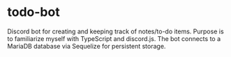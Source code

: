 # todo-bot

Discord bot for creating and keeping track of notes/to-do items. Purpose is to familiarize myself with TypeScript and discord.js. The bot connects to a MariaDB database via Sequelize for persistent storage.
